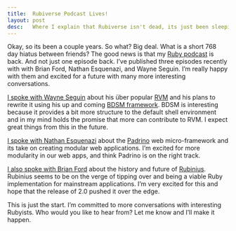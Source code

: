 ```yaml
---
title:  Rubiverse Podcast Lives!
layout: post
desc:   Where I explain that Rubiverse isn't dead, its just been sleeping for more than two years.
---
```

Okay, so its been a couple years. So what? Big deal. What is a short 768
day hiatus between friends? The good news is that my [Ruby
podcast](https://archive.org/details/RubiversePodcast/) is back. And not just one episode back.
I’ve published three episodes recently with with Brian Ford, Nathan
Esquenazi, and Wayne Seguin. I’m really happy with them and excited for
a future with many more interesting conversations.

[I spoke with Wayne
Seguin](https://archive.org/details/RubiversePodcast/rubiverse-11-wayne-seguin-on-rvm-and-bdsm.mp3)
about his über popular [RVM](http://rvm.beginrescueend.com/) and his
plans to rewrite it using his up and coming [BDSM
framework](http://bdsm.beginrescueend.com/). BDSM is interesting because
it provides a bit more structure to the default shell environment and in
my mind holds the promise that more can contribute to RVM. I expect
great things from this in the future.

[I spoke with Nathan
Esquenazi](https://archive.org/details/RubiversePodcast/rubiverse-10-nathan-esquenazi-on-padrino.mp3)
about the [Padrino](http://www.padrinorb.com/) web micro-framework and
its take on creating modular web applications. I’m excited for more
modularity in our web apps, and think Padrino is on the right track.

[I also spoke with Brian
Ford](https://archive.org/details/RubiversePodcast/rubiverse-9-brian-ford-on-rubinius.mp3) about the
history and future of [Rubinius](http://rubini.us/). Rubinius seems to
be on the verge of tipping over and being a viable Ruby implementation
for mainstream applications. I’m very excited for this and hope that the
release of 2.0 pushed it over the edge.

This is just the start. I’m committed to more conversations with
interesting Rubyists. Who would you like to hear from? Let me know and
I’ll make it happen.
